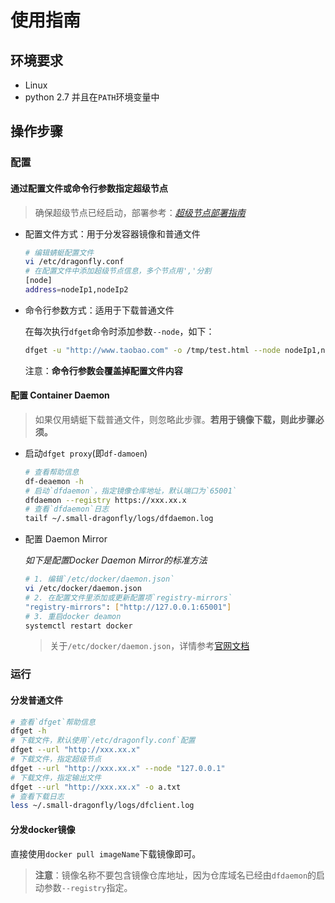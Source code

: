 # 使用指南

## 环境要求

* Linux
* python 2.7 并且在`PATH`环境变量中

## 操作步骤

### 配置

#### 通过配置文件或命令行参数指定超级节点
> 确保超级节点已经启动，部署参考：*[超级节点部署指南](./install_server.md)*

* 配置文件方式：用于分发容器镜像和普通文件
  ```sh
  # 编辑蜻蜓配置文件
  vi /etc/dragonfly.conf
  # 在配置文件中添加超级节点信息，多个节点用','分割
  [node]
  address=nodeIp1,nodeIp2
  ```

* 命令行参数方式：适用于下载普通文件

  在每次执行`dfget`命令时添加参数`--node`，如下：
  ```sh
  dfget -u "http://www.taobao.com" -o /tmp/test.html --node nodeIp1,nodeIp2
  ```

  注意：**命令行参数会覆盖掉配置文件内容**

#### 配置 Container Daemon

> 如果仅用蜻蜓下载普通文件，则忽略此步骤。**若用于镜像下载，则此步骤必须。**

* 启动`dfget proxy`(即`df-damoen`)
  ```sh
  # 查看帮助信息
  df-deaemon -h
  # 启动`dfdaemon`，指定镜像仓库地址，默认端口为`65001`
  dfdaemon --registry https://xxx.xx.x
  # 查看`dfdaemon`日志
  tailf ~/.small-dragonfly/logs/dfdaemon.log
  ```

* 配置 Daemon Mirror

  _如下是配置Docker Daemon Mirror的标准方法_
  ```sh
  # 1. 编辑`/etc/docker/daemon.json`
  vi /etc/docker/daemon.json
  # 2. 在配置文件里添加或更新配置项`registry-mirrors`
  "registry-mirrors": ["http://127.0.0.1:65001"]
  # 3. 重启docker deamon
  systemctl restart docker
  ```
  > 关于`/etc/docker/daemon.json`，详情参考[官网文档](https://docs.docker.com/registry/recipes/mirror/#configure-the-cache)

### 运行

#### 分发普通文件

```sh
# 查看`dfget`帮助信息
dfget -h
# 下载文件，默认使用`/etc/dragonfly.conf`配置
dfget --url "http://xxx.xx.x"
# 下载文件，指定超级节点
dfget --url "http://xxx.xx.x" --node "127.0.0.1"
# 下载文件，指定输出文件
dfget --url "http://xxx.xx.x" -o a.txt
# 查看下载日志
less ~/.small-dragonfly/logs/dfclient.log
```

#### 分发docker镜像

直接使用`docker pull imageName`下载镜像即可。

> **注意**：镜像名称不要包含镜像仓库地址，因为仓库域名已经由`dfdaemon`的启动参数`--registry`指定。
